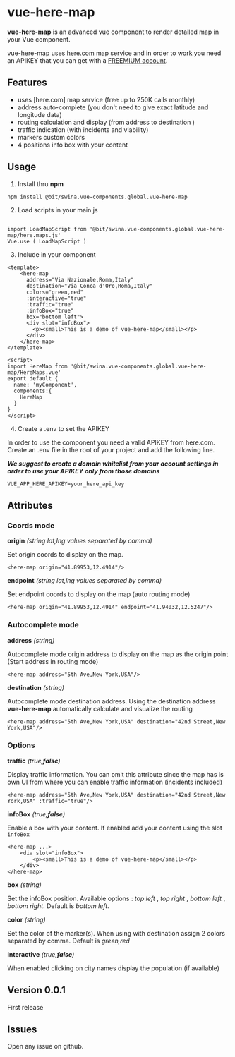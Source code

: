 # vue-here-map

**vue-here-map** is an advanced vue component to render detailed map in your Vue component. 

vue-here-map uses [here.com](here.com) map service and in order to work you need an APIKEY that you can get with a [FREEMIUM account](https://developer.here.com/sign-up?create=Freemium-Basic&keepState=true&step=account).


## Features

- uses [here.com] map service (free up to 250K calls monthly)
- address auto-complete (you don't need to give exact latitude and longitude data) 
- routing calculation and display (from address to destination )
- traffic indication (with incidents and viability)
- markers custom colors
- 4 positions info box with your content

## Usage

1. Install thru **npm**


``` 
npm install @bit/swina.vue-components.global.vue-here-map 
```

2. Load scripts in your main.js

```

import LoadMapScript from '@bit/swina.vue-components.global.vue-here-map/here.maps.js'
Vue.use ( LoadMapScript )

```

3. Include in your component

```
<template>
    <here-map 
      address="Via Nazionale,Roma,Italy" 
      destination="Via Conca d'Oro,Roma,Italy" 
      colors="green,red"
      :interactive="true"
      :traffic="true" 
      :infoBox="true" 
      box="bottom left">
      <div slot="infoBox">
        <p><small>This is a demo of vue-here-map</small></p>
      </div>
    </here-map>
</template>

<script>
import HereMap from '@bit/swina.vue-components.global.vue-here-map/HereMaps.vue'
export default {
  name: 'myComponent',
  components:{
    HereMap
  }
}
</script>
```

4. Create a .env to set the APIKEY

In order to use the component you need a valid APIKEY from here.com.
Create an .env file in the root of your project and add the following line.

***We suggest to create a domain whitelist from your account settings in order to use your APIKEY only from those domains***

```
VUE_APP_HERE_APIKEY=your_here_api_key
```


## Attributes

### Coords mode 

**origin** *(string lat,lng values separated by comma)*

Set origin coords to display on the map. 

```
<here-map origin="41.89953,12.4914"/>
```

**endpoint** *(string lat,lng values separated by comma)*

Set endpoint coords to display on the map (auto routing mode)

```
<here-map origin="41.89953,12.4914" endpoint="41.94032,12.5247"/>
```

### Autocomplete mode 

**address** *(string)*

Autocomplete mode origin address to display on the map as the origin point (Start address in routing mode)

```
<here-map address="5th Ave,New York,USA"/>
```

**destination** *(string)*

Autocomplete mode destination address. Using the destination address **vue-here-map** automatically calculate and visualize the routing

```
<here-map address="5th Ave,New York,USA" destination="42nd Street,New York,USA"/>
```

### Options 

**traffic** *(true,**false**)*

Display traffic information. You can omit this attribute since the map has is own UI from where you can enable traffic information (incidents included)

```
<here-map address="5th Ave,New York,USA" destination="42nd Street,New York,USA" :traffic="true"/>
```

**infoBox** *(true,**false**)*

Enable a box with your content. If enabled add your content using the slot ```infoBox```

```
<here-map ...>
    <div slot="infoBox">
        <p><small>This is a demo of vue-here-map</small></p>
    </div>
</here-map>
```

**box** *(string)*

Set the infoBox position. Available options : *top left* , *top right* , *bottom left* , *bottom right*. Default is *bottom left*.

**color** *(string)*

Set the color of the marker(s). When using with destination assign 2 colors separated by comma. Default is *green,red*

**interactive** *(true,**false**)*

When enabled clicking on city names display the population (if available)



## Version 0.0.1
First release

## Issues 
Open any issue on github.

